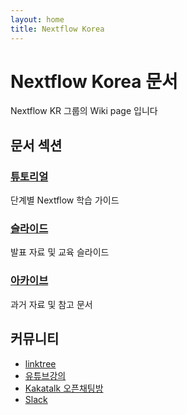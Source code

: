 ```yaml
---
layout: home
title: Nextflow Korea
---
```


# Nextflow Korea 문서

Nextflow KR 그룹의 Wiki page 입니다

## 문서 섹션

### [튜토리얼](tutorials.md)
단계별 Nextflow 학습 가이드

### [슬라이드](slides.md)  
발표 자료 및 교육 슬라이드

### [아카이브](archive.md)
과거 자료 및 참고 문서


## 커뮤니티

-  [linktree](https://linktr.ee/workflowKR)
-  [유튜브강의](https://youtube.com/@workflowlanguage?si=Bva11U56JBqiiQPm)
- [Kakatalk 오픈채팅방](https://open.kakao.com/o/gzlol4Zg)
- [Slack](https://join.slack.com/t/workflowlanguagekr/shared_invite/zt-3d9qj1bfb-M7drqmNwyF5ycZhYEugMdQ)
